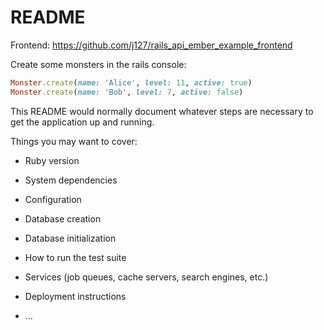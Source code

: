 # README

Frontend: https://github.com/j127/rails_api_ember_example_frontend

Create some monsters in the rails console:

```ruby
Monster.create(name: 'Alice', level: 11, active: true)
Monster.create(name: 'Bob', level: 7, active: false)
```

This README would normally document whatever steps are necessary to get the
application up and running.

Things you may want to cover:

* Ruby version

* System dependencies

* Configuration

* Database creation

* Database initialization

* How to run the test suite

* Services (job queues, cache servers, search engines, etc.)

* Deployment instructions

* ...
